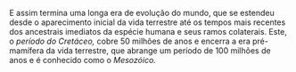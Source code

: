 ﻿E assim termina uma longa era de evolução do mundo, que se estendeu desde o aparecimento inicial da vida terrestre até os tempos mais recentes dos ancestrais imediatos da espécie humana e seus ramos colaterais. Este, o *período do Cretáceo,* cobre 50 milhões de anos e encerra a era pré-mamífera da vida terrestre, que abrange um período de 100 milhões de anos e é conhecido como o *Mesozóico.*